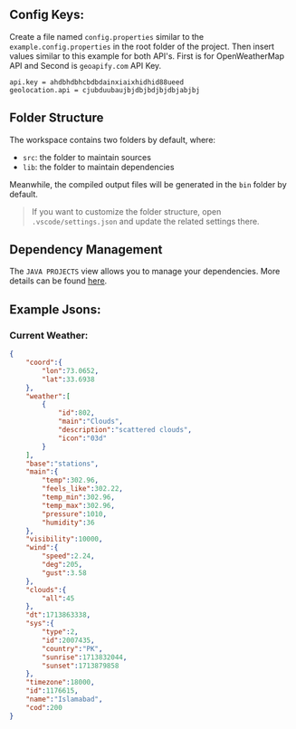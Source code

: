 ## Config Keys:

Create a file named `config.properties` similar to the `example.config.properties` in the root folder of the project. Then insert values similar to this example for both API's. First is for OpenWeatherMap API and Second is `geoapify.com` API Key.

```config.properties
api.key = ahdbhdbhcbdbdainxiaixhidhid88ueed
geolocation.api = cjubduubaujbjdbjbdjbjdbjabjbj
```

## Folder Structure

The workspace contains two folders by default, where:

- `src`: the folder to maintain sources
- `lib`: the folder to maintain dependencies

Meanwhile, the compiled output files will be generated in the `bin` folder by default.

> If you want to customize the folder structure, open `.vscode/settings.json` and update the related settings there.

## Dependency Management

The `JAVA PROJECTS` view allows you to manage your dependencies. More details can be found [here](https://github.com/microsoft/vscode-java-dependency#manage-dependencies).

## Example Jsons:

### Current Weather:

```json
{
    "coord":{
        "lon":73.0652,
        "lat":33.6938
    },
    "weather":[
        {
            "id":802,
            "main":"Clouds",
            "description":"scattered clouds",
            "icon":"03d"
        }
    ],
    "base":"stations",
    "main":{
        "temp":302.96,
        "feels_like":302.22,
        "temp_min":302.96,
        "temp_max":302.96,
        "pressure":1010,
        "humidity":36
    },
    "visibility":10000,
    "wind":{
        "speed":2.24,
        "deg":205,
        "gust":3.58
    },
    "clouds":{
        "all":45
    },
    "dt":1713863338,
    "sys":{
        "type":2,
        "id":2007435,
        "country":"PK",
        "sunrise":1713832044,
        "sunset":1713879858
    },
    "timezone":18000,
    "id":1176615,
    "name":"Islamabad",
    "cod":200
}
```